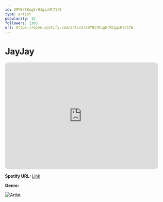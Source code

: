 ```yaml
---
id: 29Y0stKug5rWJgqcHt71fE
type: artist
popularity: 15
followers: 1388
url: https://open.spotify.com/artist/29Y0stKug5rWJgqcHt71fE
---
```

# JayJay

<iframe style="border-radius:12px" src="https://open.spotify.com/embed/artist/29Y0stKug5rWJgqcHt71fE" width="100%" height="352" frameBorder="0" allowfullscreen="" allow="autoplay; clipboard-write; encrypted-media; fullscreen; picture-in-picture" loading="lazy"></iframe>

**Spotify URL:** [Link](https://open.spotify.com/artist/29Y0stKug5rWJgqcHt71fE)

**Genre:** 

![Artist](https://i.scdn.co/image/ab6761610000e5ebe157b8eb1a5a0d702a3986cb)
